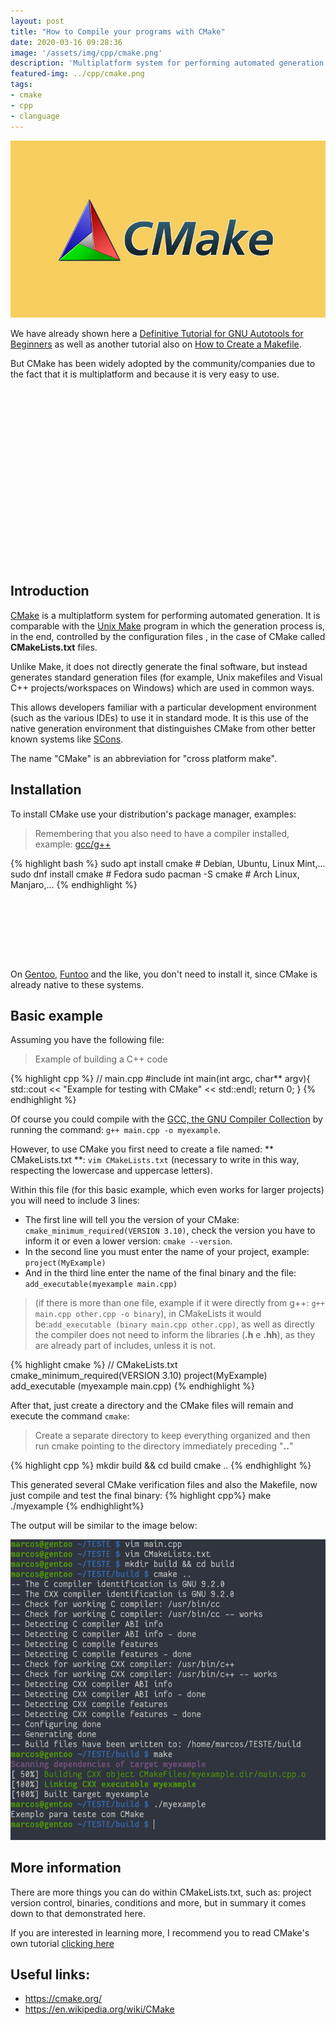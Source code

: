 ```yaml
---
layout: post
title: "How to Compile your programs with CMake"
date: 2020-03-16 09:28:36
image: '/assets/img/cpp/cmake.png'
description: 'Multiplatform system for performing automated generation.'
featured-img: ../cpp/cmake.png
tags:
- cmake
- cpp
- clanguage
---
```


![How to Compile your programs with CMake](/assets/img/cpp/cmake.png)

We have already shown here a [Definitive Tutorial for GNU Autotools for Beginners](https://en.terminalroot.com.br/gnu-autotools-ultimate-tutorial-for-beginners/) as well as another tutorial also on [How to Create a Makefile](https://en.terminalroot.com.br/how-to-create-a-makefile/).

But CMake has been widely adopted by the community/companies due to the fact that it is multiplatform and because it is very easy to use.

<!-- QUADRADO -->
<script async src="//pagead2.googlesyndication.com/pagead/js/adsbygoogle.js"></script>
<ins class="adsbygoogle"
style="display:inline-block;width:336px;height:280px"
data-ad-client="ca-pub-2838251107855362"
data-ad-slot="5351066970"></ins>
<script>
(adsbygoogle = window.adsbygoogle || []).push({});
</script>

## Introduction
[CMake](https://cmake.org/) is a multiplatform system for performing automated generation. It is comparable with the [Unix Make](https://en.terminalroot.com.br/how-to-create-a-makefile/) program in which the generation process is, in the end, controlled by the configuration files , in the case of CMake called **CMakeLists.txt** files.

Unlike Make, it does not directly generate the final software, but instead generates standard generation files (for example, Unix makefiles and Visual C++ projects/workspaces on Windows) which are used in common ways.

This allows developers familiar with a particular development environment (such as the various IDEs) to use it in standard mode. It is this use of the native generation environment that distinguishes CMake from other better known systems like [SCons](https://en.wikipedia.org/wiki/SCons).

The name "CMake" is an abbreviation for "cross platform make".

## Installation
To install CMake use your distribution's package manager, examples:
> Remembering that you also need to have a compiler installed, example: [gcc/g++](https://gcc.gnu.org/)

{% highlight bash %}
sudo apt install cmake # Debian, Ubuntu, Linux Mint,...
sudo dnf install cmake # Fedora
sudo pacman -S cmake # Arch Linux, Manjaro,...
{% endhighlight %}

<!-- LISTA MIN -->
<script async src="//pagead2.googlesyndication.com/pagead/js/adsbygoogle.js"></script>
<ins class="adsbygoogle"
style="display:inline-block;width:730px;height:95px"
data-ad-client="ca-pub-2838251107855362"
data-ad-slot="5351066970"></ins>
<script>
(adsbygoogle = window.adsbygoogle || []).push({});
</script>

On [Gentoo](https://www.gentoo.org/), [Funtoo](https://www.funtoo.org/) and the like, you don't need to install it, since CMake is already native to these systems.

## Basic example
Assuming you have the following file:
> Example of building a C++ code

{% highlight cpp %}
// main.cpp
#include <iostream>
int main(int argc, char** argv){
    std::cout << "Example for testing with CMake" << std::endl;
    return 0;
}
{% endhighlight %}

<!-- RETANGULO LARGO 2 -->
<script async src="//pagead2.googlesyndication.com/pagead/js/adsbygoogle.js"></script>
<ins class="adsbygoogle"
style="display:block; text-align:center;"
data-ad-layout="in-article"
data-ad-format="fluid"
data-ad-client="ca-pub-2838251107855362"
data-ad-slot="8549252987"></ins>
<script>
(adsbygoogle = window.adsbygoogle || []).push({});
</script>

Of course you could compile with the [GCC, the GNU Compiler Collection](https://gcc.gnu.org/) by running the command: `g++ main.cpp -o myexample`.

However, to use CMake you first need to create a file named: ** CMakeLists.txt **: `vim CMakeLists.txt` (necessary to write in this way, respecting the lowercase and uppercase letters).

Within this file (for this basic example, which even works for larger projects) you will need to include 3 lines:
+ The first line will tell you the version of your CMake: `cmake_minimum_required(VERSION 3.10)`, check the version you have to inform it or even a lower version: `cmake --version`.
+ In the second line you must enter the name of your project, example: `project(MyExample)`
+ And in the third line enter the name of the final binary and the file: `add_executable(myexample main.cpp)`
> (if there is more than one file, example if it were directly from g++: `g++ main.cpp other.cpp -o binary`), in CMakeLists it would be:` add_executable (binary main.cpp other.cpp) `, as well as directly the compiler does not need to inform the libraries (**.h** e **.hh**), as they are already part of includes, unless it is not.

{% highlight cmake %}
// CMakeLists.txt
cmake_minimum_required(VERSION 3.10)
project(MyExample)
add_executable (myexample main.cpp)
{% endhighlight %}

After that, just create a directory and the CMake files will remain and execute the command `cmake`:
> Create a separate directory to keep everything organized and then run cmake pointing to the directory immediately preceding "**..**"

<!-- RETANGULO LARGO -->
<script async src="https://pagead2.googlesyndication.com/pagead/js/adsbygoogle.js"></script>
<!-- Informat -->
<ins class="adsbygoogle"
style="display:block"
data-ad-client="ca-pub-2838251107855362"
data-ad-slot="2327980059"
data-ad-format="auto"
data-full-width-responsive="true"></ins>
<script>
(adsbygoogle = window.adsbygoogle || []).push({});
</script>

{% highlight cpp %}
mkdir build && cd build
cmake ..
{% endhighlight %}

This generated several CMake verification files and also the Makefile, now just compile and test the final binary:
{% highlight cpp%}
make
./myexample
{% endhighlight%}

The output will be similar to the image below:

![CMake example](/assets/img/cpp/example-cmake.png)

## More information

There are more things you can do within CMakeLists.txt, such as: project version control, binaries, conditions and more, but in summary it comes down to that demonstrated here.

If you are interested in learning more, I recommend you to read CMake's own tutorial [clicking here](https://cmake.org/cmake/help/latest/guide/tutorial/index.html)

## Useful links:
+ <https://cmake.org/>
+ <https://en.wikipedia.org/wiki/CMake>
